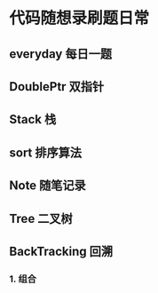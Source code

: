 # 代码随想录刷题日常

## everyday 每日一题

##  DoublePtr 双指针

## Stack 栈

## sort 排序算法

## Note 随笔记录

## Tree 二叉树

## BackTracking 回溯
### 1. 组合
